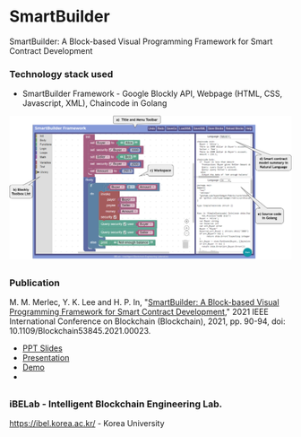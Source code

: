 # SmartBuilder
SmartBuilder: A Block-based Visual Programming Framework for Smart Contract Development


### Technology stack used

- SmartBuilder Framework - Google Blockly API, Webpage (HTML, CSS, Javascript, XML), Chaincode in Golang

![SmartBuilder User Interface](https://github.com/mlecjm/SmartBuilder/blob/main/assets/img/SmartBuilder.png)


##
### Publication 
M. M. Merlec, Y. K. Lee and H. P. In, "[SmartBuilder: A Block-based Visual Programming Framework for Smart Contract Development](https://ieeexplore.ieee.org/document/9680565)," 2021 IEEE International Conference on Blockchain (Blockchain), 2021, pp. 90-94, doi: 10.1109/Blockchain53845.2021.00023.

- [PPT Slides](https://drive.google.com/file/d/13N4GoO_JxGzp_jdazuG92kneuoAsozdS/view?usp=sharing) 
- [Presentation](https://youtu.be/p5gWzTp5Xeg) 
- [Demo](https://youtu.be/PzaxFFpk_4M)
-
##
### iBELab - Intelligent Blockchain Engineering Lab.
https://ibel.korea.ac.kr/  -  Korea University
